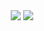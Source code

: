 <div align="center">
  <img src="https://github-readme-stats.jinliming2.vercel.app/api/top-langs/?username=xyuanbuilds&bg_color=transparent&title_color=8696a6&text_color=afb0b2&hide_border=1&langs_count=5" />
  <img src="https://github-readme-stats.vercel.app/api?username=xyuanbuilds&show_icons=true&bg_color=transparent&title_color=8696a6&text_color=afb0b2&hide_border=1&icon_color=abd200&line_height=32" />
</div>

<!-- >
<a href="https://github.com/anuraghazra/github-readme-stats">
  <img align="center" src="https://github-readme-stats.vercel.app/api/pin/?username=anuraghazra&repo=github-readme-stats" />
</a>
<a href="https://github.com/anuraghazra/convoychat">
  <img align="center" src="https://github-readme-stats.vercel.app/api/pin/?username=anuraghazra&repo=convoychat" />
</a>
<!-- >

<!--
**xyuanbuilds/xyuanbuilds** is a ✨ _special_ ✨ repository because its `README.md` (this file) appears on your GitHub profile.

Here are some ideas to get you started:

- 🔭 I’m currently working on ...
- 🌱 I’m currently learning ...
- 👯 I’m looking to collaborate on ...
- 🤔 I’m looking for help with ...
- 💬 Ask me about ...
- 📫 How to reach me: ...
- 😄 Pronouns: ...
- ⚡ Fun fact: ...
-->
